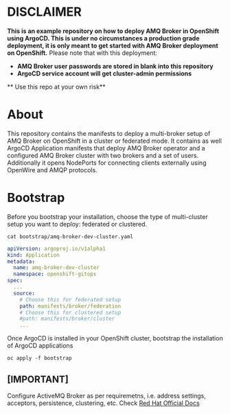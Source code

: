 # DISCLAIMER
**This is an example repository on how to deploy AMQ Broker in OpenShift using ArgoCD. This is under no circumstances a production grade deployment, it is only meant to get started with AMQ Broker deployment on OpenShift.** 
Please note that with this deployment:
* **AMQ Broker user passwords are stored in blank into this repository**
* **ArgoCD service account will get cluster-admin permissions**

** Use this repo at your own risk** 

# About
This repository contains the manifests to deploy a multi-broker setup of AMQ Broker on OpenShift in a cluster or federated mode. It contains as well ArgoCD Application manifests that deploy AMQ Broker operator and a configured AMQ Broker cluster with two brokers and a set of users.
Additionally it opens NodePorts for connecting clients externally using OpenWire and AMQP protocols.

# Bootstrap

Before you bootstrap your installation, choose the type of multi-cluster setup you want to deploy: federated or clustered.

```
cat bootstrap/amq-broker-dev-cluster.yaml
```

```yaml
apiVersion: argoproj.io/v1alpha1
kind: Application
metadata:
  name: amq-broker-dev-cluster
  namespace: openshift-gitops
spec:
  ... 
  source:
    # Choose this for federated setup
    path: manifests/broker/federation
    # Choose this for clustered setup
    #path: manifests/broker/cluster
    ...
```


Once ArgoCD is installed in your OpenShift cluster, bootstrap the installation of ArgoCD applications

```
oc apply -f bootstrap
```


## [IMPORTANT]  

Configure ActiveMQ Broker as per requiremetns, i.e. address settings, acceptors, persistence, clustering, etc. Check [Red Hat Official Docs](https://access.redhat.com/documentation/en-us/red_hat_amq_broker/7.12/html/deploying_amq_broker_on_openshift/assembly-br-configuring-operator-based-deployments_broker-ocp#assembly-br-configuring-security-operator_broker-ocp) 
